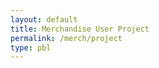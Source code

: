 ```yaml
---
layout: default
title: Merchandise User Project
permalink: /merch/project
type: pbl
---
```


<!-- from w3schools-->

<html>
    <head>
        <meta name="viewport" content="width=device-width, initial-scale=1">
            <style>
            body, html {
            height: 100%;
            }
            .parallax {
            /* The image used */
            background-image: url('/images/delnorte.jpg');
            /* Full height */
            height: 100%; 
            /* Create the parallax scrolling effect */
            background-attachment: fixed;
            background-position: center;
            background-repeat: no-repeat;
            background-size: cover;
            }
            </style>
    </head>
<body>

<div class="parallax"></div>

<div style="height:1000px;background-color:grey;font-size:36px">


<!-- Trigger/Open The Modal -->
 <button id="myBtn">Draft Email to Customer</button>

<!-- The Modal -->
<div id="myModal" class="modal">

<!-- Modal content -->
 <div class="modal-content">
        <span class="close">&times;</span>
        <p>Hello __(customer name here)__!
            Thank you so much for your order! Please come to the student store at lunch to pick up your new swaggy merchandise!
        Sincerely,
        __Merch Andise__(commissioner name)
        Del Norte ASB
        Merchandise Commmissioner</p>
    </div>

</div>

<script>
    // Get the modal
        var modal = document.getElementById("myModal");

    // Get the button that opens the modal
    var btn = document.getElementById("myBtn");

    // Get the <span> element that closes the modal
    var span = document.getElementsByClassName("close")[0];

    // When the user clicks the button, open the modal 
    btn.onclick = function() {
    modal.style.display = "block";
    }

    // When the user clicks on <span> (x), close the modal
    span.onclick = function() {
    modal.style.display = "none";
    }

    // When the user clicks anywhere outside of the modal, close it
    window.onclick = function(event) {
    if (event.target == modal) {
        modal.style.display = "none";
    }
    }
</script>
</div>

<div class="parallax"></div>

</body>
</html>